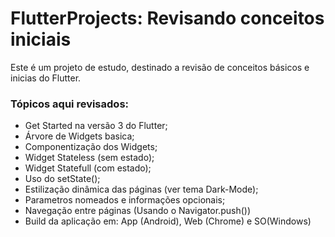 # FlutterProjects: Revisando conceitos iniciais

Este é um projeto de estudo, destinado a revisão de conceitos básicos e inicias do Flutter.

### Tópicos aqui revisados:
- Get Started na versão 3 do Flutter;
- Árvore de Widgets basica;
- Componentização dos Widgets;
- Widget Stateless (sem estado);
- Widget Statefull (com estado);
- Uso do setState();
- Estilização dinâmica das páginas (ver tema Dark-Mode);
- Parametros nomeados e informações opcionais;
- Navegação entre páginas (Usando o Navigator.push())
- Build da aplicação em: App (Android), Web (Chrome) e SO(Windows)
